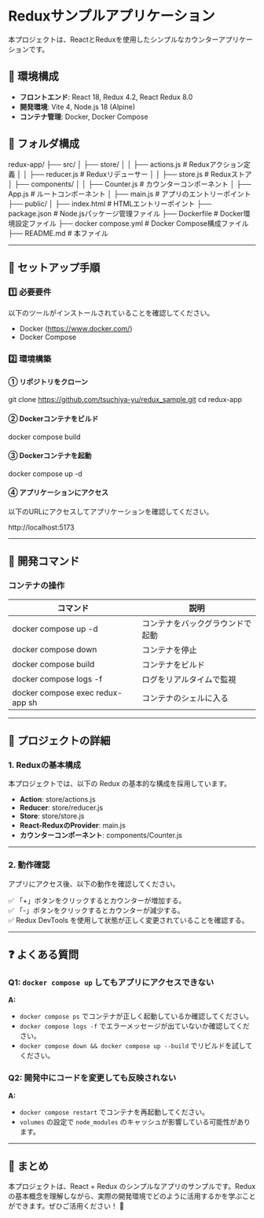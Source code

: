 # Reduxサンプルアプリケーション

本プロジェクトは、ReactとReduxを使用したシンプルなカウンターアプリケーションです。

## 📌 環境構成
- **フロントエンド**: React 18, Redux 4.2, React Redux 8.0
- **開発環境**: Vite 4, Node.js 18 (Alpine)
- **コンテナ管理**: Docker, Docker Compose

## 📌 フォルダ構成
redux-app/
  ├── src/
  │   ├── store/
  │   │   ├── actions.js        # Reduxアクション定義
  │   │   ├── reducer.js        # Reduxリデューサー
  │   │   ├── store.js          # Reduxストア
  │   ├── components/
  │   │   ├── Counter.js        # カウンターコンポーネント
  │   ├── App.js                # ルートコンポーネント
  │   ├── main.js               # アプリのエントリーポイント
  ├── public/
  │   ├── index.html            # HTMLエントリーポイント
  ├── package.json              # Node.jsパッケージ管理ファイル
  ├── Dockerfile                # Docker環境設定ファイル
  ├── docker compose.yml        # Docker Compose構成ファイル
  ├── README.md                 # 本ファイル

---

## 🚀 セットアップ手順

### 1️⃣ 必要要件
以下のツールがインストールされていることを確認してください。

- Docker (https://www.docker.com/)
- Docker Compose

### 2️⃣ 環境構築
#### ① リポジトリをクローン
git clone https://github.com/tsuchiya-yu/redux_sample.git
cd redux-app

#### ② Dockerコンテナをビルド
docker compose build

#### ③ Dockerコンテナを起動
docker compose up -d

#### ④ アプリケーションにアクセス
以下のURLにアクセスしてアプリケーションを確認してください。

http://localhost:5173

---

## 🔄 開発コマンド
### コンテナの操作
| コマンド | 説明 |
|---------|------|
| docker compose up -d | コンテナをバックグラウンドで起動 |
| docker compose down | コンテナを停止 |
| docker compose build | コンテナをビルド |
| docker compose logs -f | ログをリアルタイムで監視 |
| docker compose exec redux-app sh | コンテナのシェルに入る |

---

## 📌 プロジェクトの詳細
### 1. Reduxの基本構成
本プロジェクトでは、以下の Redux の基本的な構成を採用しています。

- **Action**: store/actions.js
- **Reducer**: store/reducer.js
- **Store**: store/store.js
- **React-ReduxのProvider**: main.js
- **カウンターコンポーネント**: components/Counter.js

---

### 2. 動作確認
アプリにアクセス後、以下の動作を確認してください。

✅ 「+」ボタンをクリックするとカウンターが増加する。  
✅ 「-」ボタンをクリックするとカウンターが減少する。  
✅ Redux DevTools を使用して状態が正しく変更されていることを確認する。  

---


## ❓ よくある質問
### Q1: `docker compose up` してもアプリにアクセスできない
**A:**  
- `docker compose ps` でコンテナが正しく起動しているか確認してください。  
- `docker compose logs -f` でエラーメッセージが出ていないか確認してください。  
- `docker compose down && docker compose up --build` でリビルドを試してください。

### Q2: 開発中にコードを変更しても反映されない
**A:**  
- `docker compose restart` でコンテナを再起動してください。  
- `volumes` の設定で `node_modules` のキャッシュが影響している可能性があります。

---

## 🎯 まとめ
本プロジェクトは、React + Redux のシンプルなアプリのサンプルです。Redux の基本概念を理解しながら、実際の開発環境でどのように活用するかを学ぶことができます。ぜひご活用ください！ 🚀
